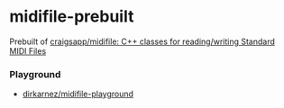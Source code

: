 midifile-prebuilt
=================
Prebuilt of [craigsapp/midifile: C++ classes for reading/writing Standard MIDI Files](https://github.com/craigsapp/midifile)

### Playground
- [dirkarnez/midifile-playground](https://github.com/dirkarnez/midifile-playground)
